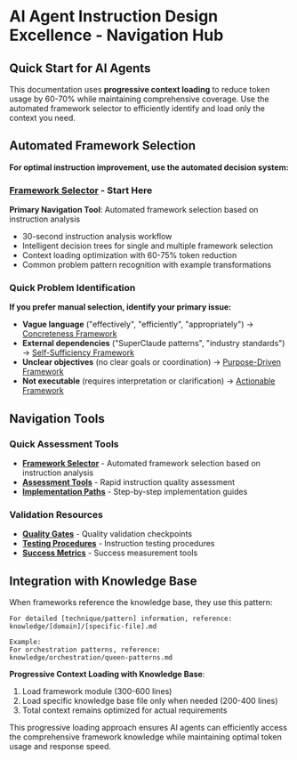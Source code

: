 # AI Agent Instruction Design Excellence - Navigation Hub

## Quick Start for AI Agents

This documentation uses **progressive context loading** to reduce token usage by 60-70% while maintaining comprehensive coverage. Use the automated framework selector to efficiently identify and load only the context you need.

## Automated Framework Selection

**For optimal instruction improvement, use the automated decision system:**

### **[Framework Selector](navigation/framework-selector.md)** - Start Here
**Primary Navigation Tool**: Automated framework selection based on instruction analysis
- 30-second instruction analysis workflow
- Intelligent decision trees for single and multiple framework selection
- Context loading optimization with 60-75% token reduction
- Common problem pattern recognition with example transformations

### Quick Problem Identification

**If you prefer manual selection, identify your primary issue:**

- **Vague language** ("effectively", "efficiently", "appropriately") → [Concreteness Framework](design-principles/concreteness/overview.md)
- **External dependencies** ("SuperClaude patterns", "industry standards") → [Self-Sufficiency Framework](design-principles/self-sufficiency/overview.md)
- **Unclear objectives** (no clear goals or coordination) → [Purpose-Driven Framework](design-principles/purpose-driven/overview.md)
- **Not executable** (requires interpretation or clarification) → [Actionable Framework](design-principles/actionable/overview.md)

## Navigation Tools

### Quick Assessment Tools
- **[Framework Selector](navigation/framework-selector.md)** - Automated framework selection based on instruction analysis
- **[Assessment Tools](navigation/assessment-tools.md)** - Rapid instruction quality assessment
- **[Implementation Paths](navigation/implementation-paths.md)** - Step-by-step implementation guides

### Validation Resources
- **[Quality Gates](validation/quality-gates.md)** - Quality validation checkpoints
- **[Testing Procedures](validation/testing-procedures.md)** - Instruction testing procedures
- **[Success Metrics](validation/success-metrics.md)** - Success measurement tools

## Integration with Knowledge Base

When frameworks reference the knowledge base, they use this pattern:

```
For detailed [technique/pattern] information, reference:
knowledge/[domain]/[specific-file].md

Example:
For orchestration patterns, reference:
knowledge/orchestration/queen-patterns.md
```

**Progressive Context Loading with Knowledge Base**:
1. Load framework module (300-600 lines)
2. Load specific knowledge base file only when needed (200-400 lines)
3. Total context remains optimized for actual requirements

This progressive loading approach ensures AI agents can efficiently access the comprehensive framework knowledge while maintaining optimal token usage and response speed.